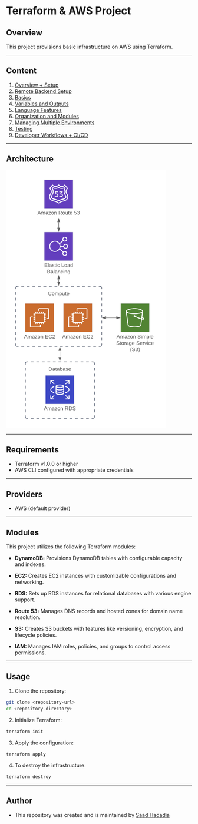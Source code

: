 # Terraform & AWS Project

## Overview

This project provisions basic infrastructure on AWS using Terraform.

---

## Content

1. [Overview + Setup](https://github.com/SaadHadadia/Terraform_AWS_tut/tree/first-instance)
1. [Remote Backend Setup](https://github.com/SaadHadadia/Terraform_AWS_tut/tree/remote-backend)
1. [Basics]()
1. [Variables and Outputs]()
1. [Language Features]()
1. [Organization and Modules]()
1. [Managing Multiple Environments]()
1. [Testing]()
1. [Developer Workflows + CI/CD]()

---

## Architecture
![](architecture.png)

---

## Requirements

- Terraform v1.0.0 or higher
- AWS CLI configured with appropriate credentials

---

## Providers

- AWS (default provider)

---

## Modules
This project utilizes the following Terraform modules:

- **DynamoDB:** Provisions DynamoDB tables with configurable capacity and indexes.

- **EC2:** Creates EC2 instances with customizable configurations and networking.
- **RDS:**  Sets up RDS instances for relational databases with various engine support.
- **Route 53:** Manages DNS records and hosted zones for domain name resolution.
- **S3:** Creates S3 buckets with features like versioning, encryption, and lifecycle policies.
- **IAM:** Manages IAM roles, policies, and groups to control access permissions.

---

## Usage

1. Clone the repository:

```bash
git clone <repository-url>
cd <repository-directory>
```

2. Initialize Terraform:

```bash
terraform init
```

3. Apply the configuration:

```bash
terraform apply
```

4. To destroy the infrastructure:

```bash
terraform destroy
```

---

## Author
* This repository was created and is maintained by [Saad Hadadia](https://github.com/SaadHadadia/)